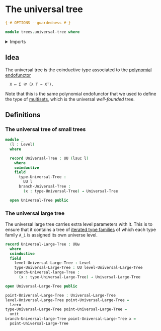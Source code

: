 # The universal tree

```agda
{-# OPTIONS --guardedness #-}

module trees.universal-tree where
```

<details><summary>Imports</summary>

```agda
open import foundation.unit-type
open import foundation.universe-levels
```

</details>

## Idea

The universal tree is the coinductive type associated to the
[polynomial endofunctor](trees.polynomial-endofunctors.md)

```text
  X ↦ Σ 𝒰 (λ T → Xᵀ).
```

Note that this is the same polynomial endofunctor that we used to define the
type of [multisets](trees.multisets.md), which is the universal _well-founded_
tree.

## Definitions

### The universal tree of small trees

```agda
module _
  (l : Level)
  where

  record Universal-Tree : UU (lsuc l)
    where
    coinductive
    field
      type-Universal-Tree :
        UU l
      branch-Universal-Tree :
        (x : type-Universal-Tree) → Universal-Tree

  open Universal-Tree public
```

### The universal large tree

The universal large tree carries extra level parameters with it. This is to
ensure that it contains a tree of
[iterated type families](foundation.iterated-type-families.md) of which each
type family `A_i` is assigned its own universe level.

```agda
record Universal-Large-Tree : UUω
  where
  coinductive
  field
    level-Universal-Large-Tree : Level
    type-Universal-Large-Tree : UU level-Universal-Large-Tree
    branch-Universal-large-Tree :
      (x : type-Universal-Large-Tree) → Universal-Large-Tree

open Universal-Large-Tree public

point-Universal-Large-Tree : Universal-Large-Tree
level-Universal-Large-Tree point-Universal-Large-Tree =
  lzero
type-Universal-Large-Tree point-Universal-Large-Tree =
  unit
branch-Universal-large-Tree point-Universal-Large-Tree x =
  point-Universal-Large-Tree
```
